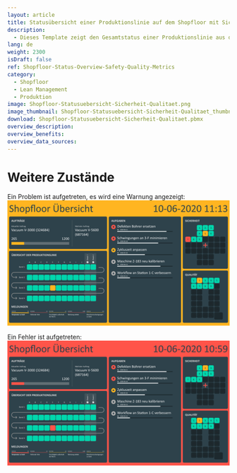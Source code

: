 ```yaml
---
layout: article
title: Statusübersicht einer Produktionslinie auf dem Shopfloor mit Sicherheits- und Qualitätskennzahlen
description: 
  - Dieses Template zeigt den Gesamtstatus einer Produktionslinie aus der Vogelperspektive, sowie Informationen über den aktuellen Auftragsstatus. Auch aktuelle Probleme und zu erledigende Aufgaben können direkt abgelesen werden. Ergänzend finden sich hier nützliche Informationen über das erreichte Qualitätsniveau des aktuellen Monats und Kennzahlen zur Sicherheit, dargestellt als Sicherheitskreuz. Die Kombination dieser Elemente bietet auf dem Shopfloor eine einfache Übersicht über relevante Informationen und verbessert das Shopfloor Management. Schließen Sie ganz einfach Ihre bevorzugte Datenquelle (z. B. OPC UA) an und legen Sie los!
lang: de
weight: 2300
isDraft: false
ref: Shopfloor-Status-Overview-Safety-Quality-Metrics
category:
  - Shopfloor
  - Lean Management
  - Produktion
image: Shopfloor-Statusuebersicht-Sicherheit-Qualitaet.png
image_thumbnail: Shopfloor-Statusuebersicht-Sicherheit-Qualitaet_thumbnail.png
download: Shopfloor-Statusuebersicht-Sicherheit-Qualitaet.pbmx
overview_description:
overview_benefits:
overview_data_sources:
---
```

# Weitere Zustände

Ein Problem ist aufgetreten, es wird eine Warnung angezeigt:
![image_live](Shopfloor-Statusuebersicht-Sicherheit-Qualitaet-Warnung.png)


Ein Fehler ist aufgetreten:
![image_live](Shopfloor-Statusuebersicht-Sicherheit-Qualitaet-Fehler.png)
